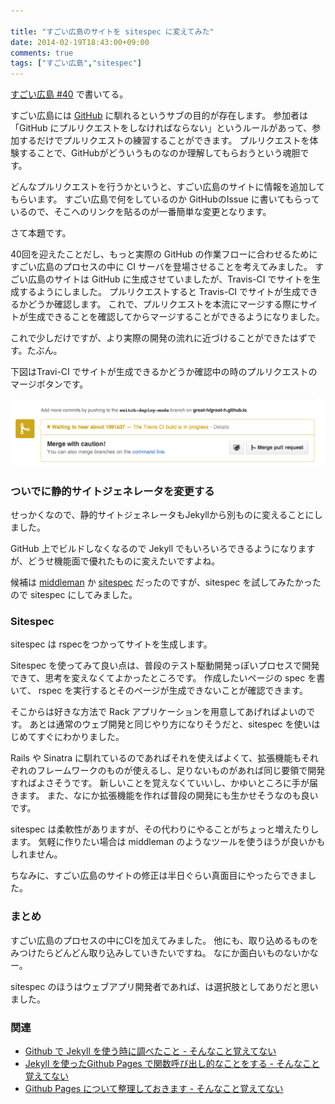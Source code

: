 ```yaml
---

title: "すごい広島のサイトを sitespec に変えてみた"
date: 2014-02-19T18:43:00+09:00
comments: true
tags: ["すごい広島","sitespec"]
---
```


[すごい広島 #40](http://great-h.github.io/events/event-040.html) で書いてる。

すごい広島には [GitHub](https://github.com/) に馴れるというサブの目的が存在します。
参加者は 「GitHub にプルリクエストをしなければならない」というルールがあって、参加するだけでプルリクエストの練習することができます。
プルリクエストを体験することで、GitHubがどういうものなのか理解してもらおうという魂胆です。

どんなプルリクエストを行うかというと、すごい広島のサイトに情報を追加してもらいます。
すごい広島で何をしているのか GitHubのIssue に書いてもらっているので、そこへのリンクを貼るのが一番簡単な変更となります。

さて本題です。

40回を迎えたことだし、もっと実際の GitHub の作業フローに合わせるためにすごい広島のプロセスの中に CI サーバを登場させることを考えてみました。
すごい広島のサイトは GitHub に生成させていましたが、Travis-CI でサイトを生成するようにしました。
プルリクエストすると Travis-CI でサイトが生成できるかどうか確認します。
これで、プルリクエストを本流にマージする際にサイトが生成できることを確認してからマージすることができるようになりました。

これで少しだけですが、より実際の開発の流れに近づけることができたはずです。たぶん。

下図はTravi-CI でサイトが生成できるかどうか確認中の時のプルリクエストのマージボタンです。

![](/images/2014-02-19-travis.png)

### ついでに静的サイトジェネレータを変更する

せっかくなので、静的サイトジェネレータもJekyllから別ものに変えることにしました。

GitHub 上でビルドしなくなるので Jekyll でもいろいろできるようになりますが、どうせ機能面で優れたものに変えたいですよね。

候補は [middleman](http://middlemanapp.com/) か [sitespec](https://github.com/r7kamura/sitespec) だったのですが、sitespec を試してみたかったので sitespec にしてみました。

### Sitespec

sitespec は rspecをつかってサイトを生成します。

Sitespec を使ってみて良い点は、普段のテスト駆動開発っぽいプロセスで開発できて、思考を変えなくてよかったところです。
作成したいページの spec を書いて、 rspec を実行するとそのページが生成できないことが確認できます。

そこからは好きな方法で Rack アプリケーションを用意してあげればよいのです。
あとは通常のウェブ開発と同じやり方になりそうだと、sitespec を使いはじめてすぐにわかりました。

Rails や Sinatra に馴れているのであればそれを使えばよくて、拡張機能もそれぞれのフレームワークのものが使えるし、足りないものがあれば同じ要領で開発すればよさそうです。
新しいことを覚えなくていいし、かゆいところに手が届きます。
また、なにか拡張機能を作れば普段の開発にも生かせそうなのも良いです。

sitespec は柔軟性がありますが、その代わりにやることがちょっと増えたりします。
気軽に作りたい場合は middleman のようなツールを使うほうが良いかもしれません。

ちなみに、すごい広島のサイトの修正は半日ぐらい真面目にやったらできました。

### まとめ

すごい広島のプロセスの中にCIを加えてみました。
他にも、取り込めるものをみつけたらどんどん取り込みしていきたいですね。
なにか面白いものないかなー。

sitespec のほうはウェブアプリ開発者であれば、は選択肢としてありだと思いました。

### 関連

* [Github で Jekyll を使う時に調べたこと - そんなこと覚えてない](http://blog.eiel.info/blog/2013/02/18/jekyll-on-github/)
* [Jekyll を使ったGithub Pages で関数呼び出し的なことをする - そんなこと覚えてない](http://blog.eiel.info/blog/2013/06/19/jekyll-on-function/)
* [Github Pages について整理しておきます - そんなこと覚えてない](http://blog.eiel.info/blog/2013/02/17/github-pages/)
